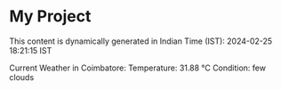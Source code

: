 # My Project

This content is dynamically generated in Indian Time (IST): 2024-02-25 18:21:15 IST


Current Weather in Coimbatore:
Temperature: 31.88 °C
Condition: few clouds
